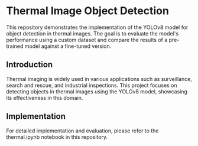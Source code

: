 # Thermal Image Object Detection

This repository demonstrates the implementation of the YOLOv8 model for object detection in thermal images. The goal is to evaluate the model's performance using a custom dataset and compare the results of a pre-trained model against a fine-tuned version.



## Introduction

Thermal imaging is widely used in various applications such as surveillance, search and rescue, and industrial inspections. This project focuses on detecting objects in thermal images using the YOLOv8 model, showcasing its effectiveness in this domain.

## Implementation
For detailed implementation and evaluation, please refer to the thermal.ipynb notebook in this repository.
